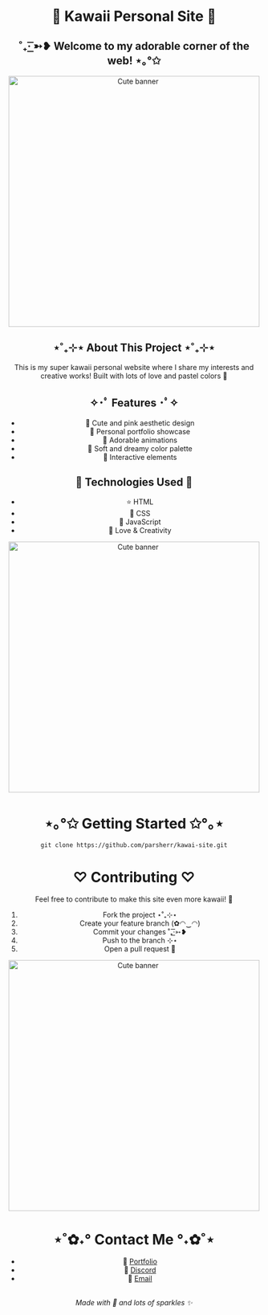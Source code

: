 <div align="center">
<h1> 🌸 Kawaii Personal Site 🎀</h1>

## ˚₊· ͟͟͞͞➳❥ Welcome to my adorable corner of the web! ⋆｡°✩

<div align="center">
    <img src="https://i.pinimg.com/736x/71/c6/8f/71c68f735485f8b3bc8bea1ef5566660.jpg" alt="Cute banner" width="500"/>
</div>

## ⋆˚₊⊹⋆ About This Project ⋆˚₊⊹⋆

This is my super kawaii personal website where I share my interests and creative works! Built with lots of love and pastel colors 💖

## ✧･ﾟ Features ･ﾟ✧
* 🎀 Cute and pink aesthetic design
* 🌟 Personal portfolio showcase
* 🐰 Adorable animations
* 🌸 Soft and dreamy color palette
* 🍡 Interactive elements

## 🌷 Technologies Used 🌷

* ⭐ HTML
* 🎀 CSS
* 🌟 JavaScript
* 💝 Love & Creativity

<div align="center">
    <img src="https://i.pinimg.com/736x/40/40/23/4040233a01ae405f5e05f636ec32f4bb.jpg" alt="Cute banner" width="500"/>
</div>

# ⋆｡°✩ Getting Started ✩°｡⋆

```
git clone https://github.com/parsherr/kawai-site.git
```

# ♡ Contributing ♡

Feel free to contribute to make this site even more kawaii! 🌸

1. Fork the project ⋆˚₊⊹⋆
2. Create your feature branch (✿◠‿◠)
3. Commit your changes ˚₊·͟͟͞͞➳❥
4. Push to the branch ⊹⋆
5. Open a pull request 🎀

<div align="center">
    <img src="https://i.pinimg.com/736x/8c/02/71/8c02711140b21bdb992eac6d214a2f60.jpg" alt="Cute banner" width="500"/>
</div>

# ⋆˚✿˖° Contact Me °˖✿˚⋆

* 🌸 [Portfolio](https://parsher.xyz)
* 🎀 [Discord](https://discord.gg/bdfd)
* 💖 [Email](mailto:info@setscript.com)

<div align="center">
    <br>
    <i>Made with 💖 and lots of sparkles ✨</i>
</div>
</div>
